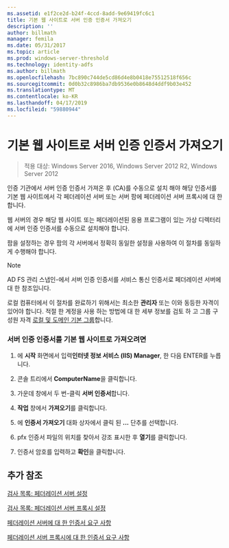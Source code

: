 ```yaml
---
ms.assetid: e1f2ce2d-b24f-4ccd-8add-9e69419fc6c1
title: 기본 웹 사이트로 서버 인증 인증서 가져오기
description: ''
author: billmath
manager: femila
ms.date: 05/31/2017
ms.topic: article
ms.prod: windows-server-threshold
ms.technology: identity-adfs
ms.author: billmath
ms.openlocfilehash: 7bc890c744de5cd86d4e8b0418e75512518f656c
ms.sourcegitcommit: 0d0b32c8986ba7db9536e0b8648d4ddf9b03e452
ms.translationtype: MT
ms.contentlocale: ko-KR
ms.lasthandoff: 04/17/2019
ms.locfileid: "59880944"
---
```

# <a name="import-a-server-authentication-certificate-to-the-default-web-site"></a>기본 웹 사이트로 서버 인증 인증서 가져오기

>적용 대상: Windows Server 2016, Windows Server 2012 R2, Windows Server 2012

인증 기관에서 서버 인증 인증서 가져온 후 \(CA\)를 수동으로 설치 해야 해당 인증서를 기본 웹 사이트에서 각 페더레이션 서버 또는 서버 팜에 페더레이션 서버 프록시에 대 한 합니다.  
  
웹 서버의 경우 해당 웹 사이트 또는 페더레이션된 응용 프로그램이 있는 가상 디렉터리에 서버 인증 인증서를 수동으로 설치해야 합니다.  
  
팜을 설정하는 경우 팜의 각 서버에서 정확히 동일한 설정을 사용하여 이 절차를 동일하게 수행해야 합니다.  
  
> [!NOTE]  
> AD FS 관리 스냅인\-에서 서버 인증 인증서를 서비스 통신 인증서로 페더레이션 서버에 대 한 참조입니다.  
  
로컬 컴퓨터에서 이 절차를 완료하기 위해서는 최소한 **관리자** 또는 이와 동등한 자격이 있어야 합니다.  적절 한 계정을 사용 하는 방법에 대 한 세부 정보를 검토 하 고 그룹 구성원 자격 [로컬 및 도메인 기본 그룹](https://go.microsoft.com/fwlink/?LinkId=83477)합니다.   
  
### <a name="to-import-a-server-authentication-certificate-to-the-default-web-site"></a>서버 인증 인증서를 기본 웹 사이트로 가져오려면  
  
1.  에 **시작** 화면에서 입력**인터넷 정보 서비스 \(IIS\) Manager**, 한 다음 ENTER를 누릅니다.  
  
2.  콘솔 트리에서 **ComputerName**을 클릭합니다.  
  
3.  가운데 창에서 두 번\-클릭 **서버 인증서**합니다.  
  
4.  **작업** 창에서 **가져오기**를 클릭합니다.  
  
5.  에 **인증서 가져오기** 대화 상자에서 클릭 된 **...** 단추를 선택합니다.  
  
6.  pfx 인증서 파일의 위치를 찾아서 강조 표시한 후 **열기**를 클릭합니다.  
  
7.  인증서 암호를 입력하고 **확인**을 클릭합니다.  
  
## <a name="additional-references"></a>추가 참조  
[검사 목록: 페더레이션 서버 설정](Checklist--Setting-Up-a-Federation-Server.md)  
  
[검사 목록: 페더레이션 서버 프록시 설정](Checklist--Setting-Up-a-Federation-Server-Proxy.md)  
  
[페더레이션 서버에 대 한 인증서 요구 사항](https://technet.microsoft.com/library/dd807040.aspx)  
  
[페더레이션 서버 프록시에 대 한 인증서 요구 사항](https://technet.microsoft.com/library/dd807054.aspx)  
   
  

